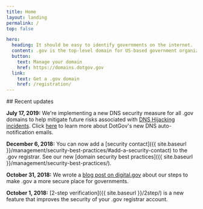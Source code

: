 ```yaml
---
title: Home
layout: landing
permalink: /
top: false

hero:
  heading: It should be easy to identify governments on the internet.
  content: .gov is the top-level domain for US-based government organizations.
  button:
    text: Manage your domain
    href: https://domains.dotgov.gov
  link:
    text: Get a .gov domain
    href: /registration/
---
```


<section class="usa-section">
  <div class="usa-grid usa-content">
<div class="usa-width-one-third">
## Recent updates
</div>

<div class="usa-width-two-thirds">

**July 17, 2019:**  We're implementing a new DNS security measure for all .gov domains to help mitigate future risks associated with [DNS Hijacking incidents](https://www.us-cert.gov/ncas/current-activity/2019/01/10/DNS-Infrastructure-Hijacking-Campaign). Click [here](https://home.dotgov.gov/management/#will-i-be-notified-if-a-change-is-made-to-my-DNS-information) to learn more about DotGov's new DNS auto-notification emails.

**December 6, 2018:**  You can now add a [security contact]({{ site.baseurl }}/management/security-best-practices/#add-a-security-contact) to the .gov registrar. See our new [domain security best practices]({{ site.baseurl }}/management/security-best-practices/).

**October 31, 2018:** We wrote a [blog post on digital.gov](https://digital.gov/2018/10/29/gsa-steps-up-security-for-dotgov/) about our steps to make .gov a more secure place for governments.

**October 1, 2018:** [2-step verification]({{ site.baseurl }}/2step/) is a new feature that improves the security of your .gov registrar account.
